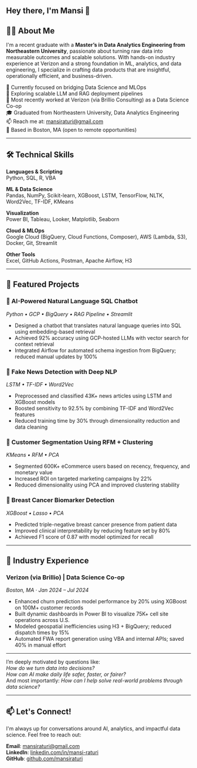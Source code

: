 ## Hey there, I'm Mansi 👋 </br>

## 👩‍💻 About Me

I'm a recent graduate with a **Master’s in Data Analytics Engineering from Northeastern University**, passionate about turning raw data into measurable outcomes and scalable solutions. With hands-on industry experience at Verizon and a strong foundation in ML, analytics, and data engineering, I specialize in crafting data products that are insightful, operationally efficient, and business-driven.

🔭 Currently focused on bridging Data Science and MLOps  
🌱 Exploring scalable LLM and RAG deployment pipelines  
💼 Most recently worked at Verizon (via Brillio Consulting) as a Data Science Co-op  
🎓 Graduated from Northeastern University, Data Analytics Engineering  
📫 Reach me at: mansiraturi@gmail.com  
📍 Based in Boston, MA (open to remote opportunities)

---

## 🛠️ Technical Skills

**Languages & Scripting**  
Python, SQL, R, VBA

**ML & Data Science**  
Pandas, NumPy, Scikit-learn, XGBoost, LSTM, TensorFlow, NLTK, Word2Vec, TF-IDF, KMeans

**Visualization**  
Power BI, Tableau, Looker, Matplotlib, Seaborn

**Cloud & MLOps**  
Google Cloud (BigQuery, Cloud Functions, Composer), AWS (Lambda, S3), Docker, Git, Streamlit

**Other Tools**  
Excel, GitHub Actions, Postman, Apache Airflow, H3

---

## 🚀 Featured Projects

### 🧠 AI-Powered Natural Language SQL Chatbot  
*Python • GCP • BigQuery • RAG Pipeline • Streamlit*  
- Designed a chatbot that translates natural language queries into SQL using embedding-based retrieval  
- Achieved 92% accuracy using GCP-hosted LLMs with vector search for context retrieval  
- Integrated Airflow for automated schema ingestion from BigQuery; reduced manual updates by 100%  

### 📰 Fake News Detection with Deep NLP  
*LSTM • TF-IDF • Word2Vec*  
- Preprocessed and classified 43K+ news articles using LSTM and XGBoost models  
- Boosted sensitivity to 92.5% by combining TF-IDF and Word2Vec features  
- Reduced training time by 30% through dimensionality reduction and data cleaning  

### 🛒 Customer Segmentation Using RFM + Clustering  
*KMeans • RFM • PCA*  
- Segmented 600K+ eCommerce users based on recency, frequency, and monetary value  
- Increased ROI on targeted marketing campaigns by 22%  
- Reduced dimensionality using PCA and improved clustering stability  

### 🧬 Breast Cancer Biomarker Detection  
*XGBoost • Lasso • PCA*  
- Predicted triple-negative breast cancer presence from patient data  
- Improved clinical interpretability by reducing feature set by 80%  
- Achieved F1 score of 0.87 with model optimized for recall  

---

## 💼 Industry Experience

### Verizon (via Brillio) | Data Science Co-op  
*Boston, MA · Jan 2024 – Jul 2024*  
- Enhanced churn prediction model performance by 20% using XGBoost on 100M+ customer records  
- Built dynamic dashboards in Power BI to visualize 75K+ cell site operations across U.S.  
- Modeled geospatial inefficiencies using H3 + BigQuery; reduced dispatch times by 15%  
- Automated FWA report generation using VBA and internal APIs; saved 40% in manual effort  

---

I’m deeply motivated by questions like:  
*How do we turn data into decisions?*  
*How can AI make daily life safer, faster, or fairer?*  
And most importantly: *How can I help solve real-world problems through data science?*

---

## 📫 Let's Connect!

I'm always up for conversations around AI, analytics, and impactful data science. Feel free to reach out:

**Email**: mansiraturi@gmail.com  
**LinkedIn**: [linkedin.com/in/mansi-raturi](https://www.linkedin.com/in/mansi-raturi)  
**GitHub**: [github.com/mansiraturi](https://github.com/mansiraturi)

